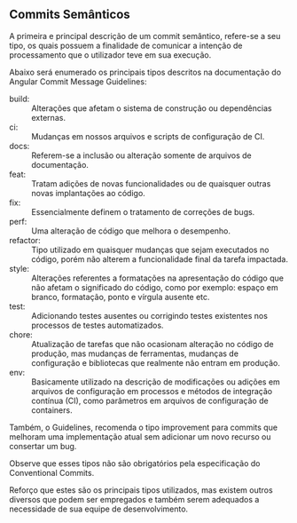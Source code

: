 ## Commits Semânticos

A primeira e principal descrição de um commit semântico, refere-se a seu tipo, os quais possuem a finalidade de comunicar a intenção de processamento que o utilizador teve em sua execução.

Abaixo será enumerado os principais tipos descritos na documentação do Angular Commit Message Guidelines:
<br/>

<dl>
  <dt>build:</dt>
  <dd>Alterações que afetam o sistema de construção ou dependências externas.</dd>
  
  <dt>ci:</dt>
  <dd>Mudanças em nossos arquivos e scripts de configuração de CI.</dd>
  
  <dt>docs:</dt>
  <dd>Referem-se a inclusão ou alteração somente de arquivos de documentação.</dd>

  <dt>feat:</dt>
  <dd>Tratam adições de novas funcionalidades ou de quaisquer outras novas implantações ao código.</dd>

  <dt>fix:</dt>
  <dd>Essencialmente definem o tratamento de correções de bugs.</dd>

  <dt>perf:</dt>
  <dd>Uma alteração de código que melhora o desempenho.</dd>

  <dt>refactor:</dt>
  <dd>Tipo utilizado em quaisquer mudanças que sejam executados no código, porém não alterem a funcionalidade final da tarefa impactada.</dd>

  <dt>style:</dt>
  <dd>Alterações referentes a formatações na apresentação do código que não afetam o significado do código, como por exemplo: espaço em branco, formatação, ponto e vírgula ausente etc.</dd>

  <dt>test:</dt>
  <dd>Adicionando testes ausentes ou corrigindo testes existentes nos processos de testes automatizados.</dd>

  <dt>chore:</dt>
  <dd>Atualização de tarefas que não ocasionam alteração no código de produção, mas mudanças de ferramentas, mudanças de configuração e bibliotecas que realmente não entram em produção.</dd>

  <dt>env:</dt>
  <dd>Basicamente utilizado na descrição de modificações ou adições em arquivos de configuração em processos e métodos de integração contínua (CI), como parâmetros em arquivos de configuração de containers.</dd>
</dl>

<p>
Também, o Guidelines, recomenda o tipo improvement para commits que melhoram uma implementação atual sem adicionar um novo recurso ou consertar um bug.

Observe que esses tipos não são obrigatórios pela especificação do Conventional Commits.

Reforço que estes são os principais tipos utilizados, mas existem outros diversos que podem ser empregados e também serem adequados a necessidade de sua equipe de desenvolvimento.
</p>

